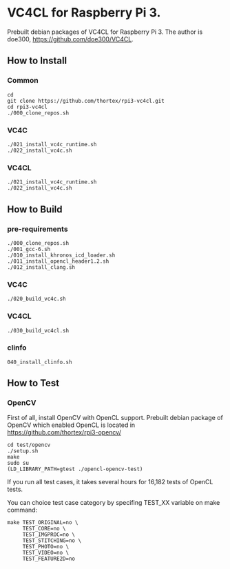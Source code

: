 # VC4CL for Raspberry Pi 3.

Prebuilt debian packages of VC4CL for Raspberry Pi 3.
The author is doe300, https://github.com/doe300/VC4CL.

## How to Install

### Common

```
cd
git clone https://github.com/thortex/rpi3-vc4cl.git
cd rpi3-vc4cl
./000_clone_repos.sh
```

### VC4C

```
./021_install_vc4c_runtime.sh
./022_install_vc4c.sh
```

### VC4CL

```
./021_install_vc4c_runtime.sh
./022_install_vc4c.sh
```

## How to Build

### pre-requirements

```
./000_clone_repos.sh
./001_gcc-6.sh
./010_install_khronos_icd_loader.sh
./011_install_opencl_header1.2.sh
./012_install_clang.sh
```

### VC4C

```
./020_build_vc4c.sh
```

### VC4CL

```
./030_build_vc4cl.sh
```

### clinfo

```
040_install_clinfo.sh
```

## How to Test

### OpenCV

First of all, install OpenCV with OpenCL support. Prebuilt debian package of OpenCV which enabled OpenCL is located in https://github.com/thortex/rpi3-opencv/ 

```
cd test/opencv
./setup.sh
make
sudo su
(LD_LIBRARY_PATH=gtest ./opencl-opencv-test)
```

If you run all test cases, it takes several hours for 16,182 tests of OpenCL tests.

You can choice test case category by specifing TEST_XX variable on make command:
```
make TEST_ORIGINAL=no \
     TEST_CORE=no \
     TEST_IMGPROC=no \
     TEST_STITCHING=no \
     TEST_PHOTO=no \
     TEST_VIDEO=no \
     TEST_FEATURE2D=no
```
